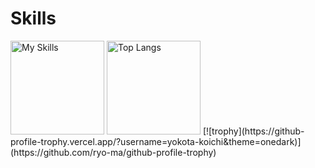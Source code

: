 #  Skills
<p align="left">
<img alt="My Skills" height="150px" src="https://skillicons.dev/icons?i=cs,cpp,py&perline=3)">  
<img alt="Top Langs" height="150px" src="https://github-readme-stats.vercel.app/api/top-langs/?username=yokota-koichi&layout=compact&theme=onedark)">  
[![trophy](https://github-profile-trophy.vercel.app/?username=yokota-koichi&theme=onedark)](https://github.com/ryo-ma/github-profile-trophy)
